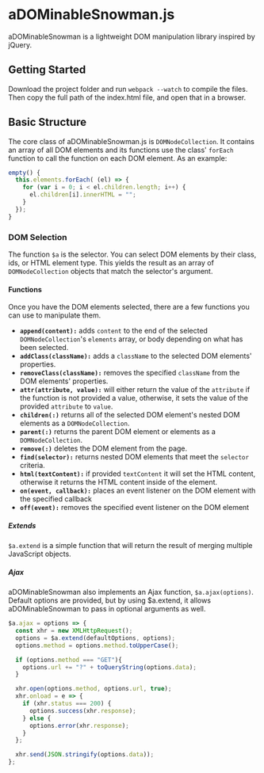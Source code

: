 # aDOMinableSnowman.js

aDOMinableSnowman is a  lightweight DOM manipulation library inspired by jQuery.

## Getting Started

Download the project folder and run `webpack --watch` to compile the files. Then
copy the full path of the index.html file, and open that in a browser.

## Basic Structure

The core class of aDOMinableSnowman.js is `DOMNodeCollection`. It contains an array of all DOM elements and its functions use the class' `forEach` function to call the function on each DOM element. As an example:

```javascript
empty() {
  this.elements.forEach( (el) => {
    for (var i = 0; i < el.children.length; i++) {
      el.children[i].innerHTML = "";
    }
  });
}
```

### DOM Selection

The function `$a` is the selector. You can select DOM elements by their class, ids, or HTML element type. This
yields the result as an array of `DOMNodeCollection` objects that match the selector's argument.

#### Functions

Once you have the DOM elements selected, there are a few functions you can use to manipulate them.

- <strong>`append(content):`</strong> adds `content` to the end of the selected `DOMNodeCollection`'s `elements` array, or body depending on what has been selected.
- <strong>`addClass(className):`</strong> adds a `className` to the selected DOM elements' properties.
- <strong>`removeClass(className):`</strong> removes the specified `className` from the DOM elements' properties.
- <strong>`attr(attribute, value):`</strong> will either return the value of the `attribute` if the function is not provided
a value, otherwise, it sets the value of the provided `attribute` to `value`.
- <strong>`children(:)`</strong> returns all of the selected DOM element's nested DOM elements as a `DOMNodeCollection`.
- <strong>`parent(:)`</strong> returns the parent DOM element or elements as a `DOMNodeCollection`.
- <strong>`remove(:)`</strong> deletes the DOM element from the page.
- <strong>`find(selector):`</strong> returns nested DOM elements that meet the `selector` criteria.
- <strong>`html(textContent):`</strong> if provided `textContent` it will set the HTML content, otherwise it returns the
HTML content inside of the element.
- <strong>`on(event, callback):`</strong> places an event listener on the DOM element with the specified callback
- <strong>`off(event):`</strong> removes the specified event listener on the DOM element

##### Extends

`$a.extend` is a simple function that will return the result of merging multiple JavaScript objects.

##### Ajax

aDOMinableSnowman also implements an Ajax function, `$a.ajax(options)`. Default options are provided,
but by using $a.extend, it allows aDOMinableSnowman to pass in optional arguments as well.

```javascript
$a.ajax = options => {
  const xhr = new XMLHttpRequest();
  options = $a.extend(defaultOptions, options);
  options.method = options.method.toUpperCase();

  if (options.method === "GET"){
    options.url += "?" + toQueryString(options.data);
  }

  xhr.open(options.method, options.url, true);
  xhr.onload = e => {
    if (xhr.status === 200) {
      options.success(xhr.response);
    } else {
      options.error(xhr.response);
    }
  };

  xhr.send(JSON.stringify(options.data));
};
```

